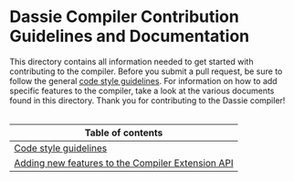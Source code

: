 # Dassie Compiler Contribution Guidelines and Documentation
This directory contains all information needed to get started with contributing to the compiler. Before you submit a pull request, be sure to follow the general [code style guidelines](./CodeStyle.md). For information on how to add specific features to the compiler, take a look at the various documents found in this directory. Thank you for contributing to the Dassie compiler!
<br><br>

|**Table of contents**|
|---|
|[Code style guidelines](./CodeStyle.md)|
|[Adding new features to the Compiler Extension API](./Extensions.md)|
